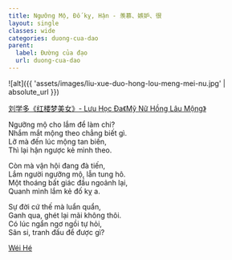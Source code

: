 ```yaml
---
title: Ngưỡng Mộ, Đố kỵ, Hận - 羡慕、嫉妒、很
layout: single
classes: wide
categories: duong-cua-dao
parent:
  label: Đường của đạo
  url: duong-cua-dao
---
```


![alt]({{ 'assets/images/liu-xue-duo-hong-lou-meng-mei-nu.jpg' | absolute_url }})
> <cite>
  <a href="https://www.inkdancechinesepaintings.com/chinese-artists/liu-xue-duo_1.html" target="_blank">
  刘学多《红楼梦美女》- Lưu Học Đa《Mỹ Nữ Hồng Lâu Mộng》 
  </a>
</cite>

Ngưỡng mộ cho lắm để làm chi?\
Nhắm mắt mộng theo chẳng biết gì.\
Lỡ mà đến lúc mộng tan biến,\
Thì lại hận ngược kẻ mình theo.

Còn mà vận hội đang đà tiến,\
Lắm người ngưỡng mộ, lẫn tung hô.\
Một thoáng bất giác đầu ngoảnh lại,\
Quanh mình lắm kẻ đố kỵ a.

Sự đời cứ thế mà luẩn quẩn,\
Ganh qua, ghét lại mãi không thôi.\
Có lúc ngẩn ngơ ngồi tự hỏi,\
Sân si, tranh đấu để được gì?

> <cite>
<a target="_blank" href="https://wei-he.xyz">Wéi Hé</a>
</cite>